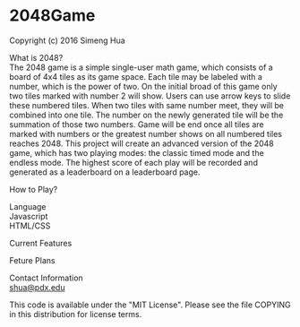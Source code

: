 # 2048Game
Copyright (c) 2016 Simeng Hua

What is 2048?  
The 2048 game is a simple single-user math game, which consists of a board of 4x4 tiles as its
game space. Each tile may be labeled with a number, which is the power of two. On the initial broad of this game only two tiles marked with number 2 will show. Users can use arrow keys to slide these numbered tiles. When two tiles with same number meet, they will be combined into one tile. The number on the newly generated tile will be the summation of those two numbers. Game will be end once all tiles are marked with numbers or the greatest number shows on all numbered tiles reaches 2048. This project will create an advanced version of the 2048 game, which has two playing modes: the classic timed mode and the endless mode. The highest score of each play will be recorded and generated as a leaderboard on a leaderboard page.

How to Play?   


Language     
Javascript    
HTML/CSS

Current Features    


Feture Plans    

Contact Information    
shua@pdx.edu

This code is available under the "MIT License". Please see the file COPYING in this distribution for license terms.
